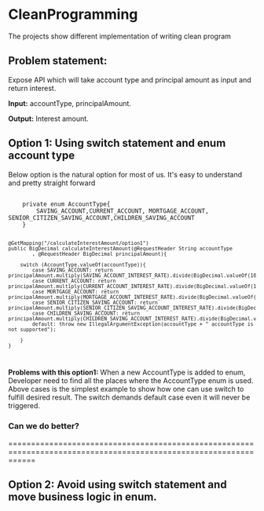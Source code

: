 # CleanProgramming
The projects show different implementation of writing clean program

## Problem statement:
Expose API which will take account type and principal amount as input and return interest.

<b>Input:</b> accountType, principalAmount.

<b>Output:</b> Interest amount. 

## Option 1: Using switch statement and enum account type
Below option is the natural option for most of us. It's easy to understand and pretty straight forward

<code>
    private enum AccountType{
        SAVING_ACCOUNT,CURRENT_ACCOUNT, MORTGAGE_ACCOUNT, SENIOR_CITIZEN_SAVING_ACCOUNT,CHILDREN_SAVING_ACCOUNT
    }
    
    @GetMapping("/calculateInterestAmount/option1")
    public BigDecimal calculateInterestAmount(@RequestHeader String accountType
            , @RequestHeader BigDecimal principalAmount){

        switch (AccountType.valueOf(accountType)){
            case SAVING_ACCOUNT: return principalAmount.multiply(SAVING_ACCOUNT_INTEREST_RATE).divide(BigDecimal.valueOf(100));
            case CURRENT_ACCOUNT: return principalAmount.multiply(CURRENT_ACCOUNT_INTEREST_RATE).divide(BigDecimal.valueOf(100));
            case MORTGAGE_ACCOUNT: return principalAmount.multiply(MORTGAGE_ACCOUNT_INTEREST_RATE).divide(BigDecimal.valueOf(100));
            case SENIOR_CITIZEN_SAVING_ACCOUNT: return principalAmount.multiply(SENIOR_CITIZEN_SAVING_ACCOUNT_INTEREST_RATE).divide(BigDecimal.valueOf(100));
            case CHILDREN_SAVING_ACCOUNT: return principalAmount.multiply(CHILDREN_SAVING_ACCOUNT_INTEREST_RATE).divide(BigDecimal.valueOf(100));
            default: throw new IllegalArgumentException(accountType + " accountType is not supported");

        }
    }
</code>

<b>Problems with this option1:</b> When a new AccountType is added to enum, Developer need to find all the places where the AccountType enum is used.
Above cases is the simplest example to show how one can use switch to fulfill desired result. The switch demands default case even it will never be triggered.   

### Can we do better?

==================================================================================================================

## Option 2: Avoid using switch statement and move business logic in enum.
